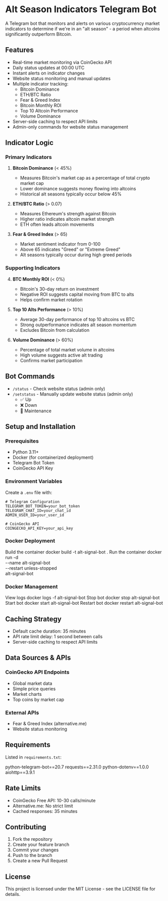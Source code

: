 # Alt Season Indicators Telegram Bot

A Telegram bot that monitors and alerts on various cryptocurrency market indicators to determine if we're in an "alt season" - a period when altcoins significantly outperform Bitcoin.

## Features

- Real-time market monitoring via CoinGecko API
- Daily status updates at 00:00 UTC
- Instant alerts on indicator changes
- Website status monitoring and manual updates
- Multiple indicator tracking:
  - Bitcoin Dominance
  - ETH/BTC Ratio
  - Fear & Greed Index
  - Bitcoin Monthly ROI
  - Top 10 Altcoin Performance
  - Volume Dominance
- Server-side caching to respect API limits
- Admin-only commands for website status management

## Indicator Logic

### Primary Indicators

1. **Bitcoin Dominance** (< 45%)
   - Measures Bitcoin's market cap as a percentage of total crypto market cap
   - Lower dominance suggests money flowing into altcoins
   - Historical alt seasons typically occur below 45%

2. **ETH/BTC Ratio** (> 0.07)
   - Measures Ethereum's strength against Bitcoin
   - Higher ratio indicates altcoin market strength
   - ETH often leads altcoin movements

3. **Fear & Greed Index** (> 65)
   - Market sentiment indicator from 0-100
   - Above 65 indicates "Greed" or "Extreme Greed"
   - Alt seasons typically occur during high greed periods

### Supporting Indicators

4. **BTC Monthly ROI** (< 0%)
   - Bitcoin's 30-day return on investment
   - Negative ROI suggests capital moving from BTC to alts
   - Helps confirm market rotation

5. **Top 10 Alts Performance** (> 10%)
   - Average 30-day performance of top 10 altcoins vs BTC
   - Strong outperformance indicates alt season momentum
   - Excludes Bitcoin from calculation

6. **Volume Dominance** (> 60%)
   - Percentage of total market volume in altcoins
   - High volume suggests active alt trading
   - Confirms market participation

## Bot Commands

- `/status` - Check website status (admin only)
- `/setstatus` - Manually update website status (admin only)
  - ✅ Up
  - ❌ Down
  - 🔧 Maintenance

## Setup and Installation

### Prerequisites
- Python 3.11+
- Docker (for containerized deployment)
- Telegram Bot Token
- CoinGecko API Key

### Environment Variables
Create a `.env` file with:

```env
# Telegram Configuration
TELEGRAM_BOT_TOKEN=your_bot_token
TELEGRAM_CHAT_ID=your_chat_id
ADMIN_USER_ID=your_user_id

# CoinGecko API
COINGECKO_API_KEY=your_api_key
```

### Docker Deployment


Build the container
docker build -t alt-signal-bot .
Run the container
docker run -d \
--name alt-signal-bot \
--restart unless-stopped \
alt-signal-bot

### Docker Management

View logs
docker logs -f alt-signal-bot
Stop bot
docker stop alt-signal-bot
Start bot
docker start alt-signal-bot
Restart bot
docker restart alt-signal-bot

## Caching Strategy

- Default cache duration: 35 minutes
- API rate limit delay: 1 second between calls
- Server-side caching to respect API limits

## Data Sources & APIs

### CoinGecko API Endpoints
- Global market data
- Simple price queries
- Market charts
- Top coins by market cap

### External APIs
- Fear & Greed Index (alternative.me)
- Website status monitoring

## Requirements

Listed in `requirements.txt`:

python-telegram-bot==20.7
requests==2.31.0
python-dotenv==1.0.0
aiohttp==3.9.1


## Rate Limits

- CoinGecko Free API: 10-30 calls/minute
- Alternative.me: No strict limit
- Cached responses: 35 minutes

## Contributing

1. Fork the repository
2. Create your feature branch
3. Commit your changes
4. Push to the branch
5. Create a new Pull Request

## License

This project is licensed under the MIT License - see the LICENSE file for details.
